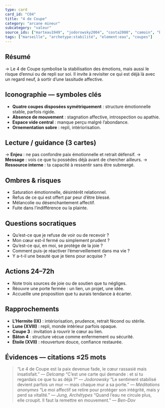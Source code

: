 ```yaml
---
type: card
card_id: "C04"
title: "4 de Coupe"
category: "arcane mineur"
subcategory: "valeur"
source_ids: ["marteau1949", "jodorowsky2004", "costa2008", "camoin", "bendov2011", "delcamp", "nadolny2018", "jung", "meditations_anonymes", "nichols"]
tags: ["marseille", "archetype:stabilité", "element:eau", "coupes"]
---
```


## Résumé
→ Le 4 de Coupe symbolise la stabilisation des émotions, mais aussi le risque d’ennui ou de repli sur soi. Il invite à revisiter ce qui est déjà là avec un regard neuf, à sortir d’une lassitude affective.

## Iconographie — symboles clés
- **Quatre coupes disposées symétriquement** : structure émotionnelle stable, parfois rigide.
- **Absence de mouvement** : stagnation affective, introspection ou apathie.
- **Espace vide central** : manque perçu malgré l’abondance.
- **Ornementation sobre** : repli, intériorisation.

## Lecture / guidance (3 cartes)
→ **Enjeu** : ne pas confondre paix émotionnelle et retrait défensif.
→ **Message** : vois ce que tu possèdes déjà avant de chercher ailleurs.
→ **Ressource interne** : ta capacité à ressentir sans être submergé.

## Ombres & risques
- Saturation émotionnelle, désintérêt relationnel.
- Refus de ce qui est offert par peur d’être blessé.
- Mélancolie ou désenchantement affectif.
- Fuite dans l’indifférence ou la plainte.

## Questions socratiques
- Qu’est-ce que je refuse de voir ou de recevoir ?
- Mon cœur est-il fermé ou simplement prudent ?
- Qu’est-ce qui, en moi, se protège de la joie ?
- Comment puis-je réactiver l’émerveillement dans ma vie ?
- Y a-t-il une beauté que je tiens pour acquise ?

## Actions 24–72h
- Note trois sources de joie ou de soutien que tu négliges.
- Réouvre une porte fermée : un lien, un projet, une idée.
- Accueille une proposition que tu aurais tendance à écarter.

## Rapprochements
- **L’Hermite (IX)** : intériorisation, prudence, retrait fécond ou stérile.
- **Lune (XVIII)** : repli, monde intérieur parfois opaque.
- **Coupe 3** : invitation à rouvrir le cœur au lien.
- **Bâton 4** : structure vécue comme enfermement ou sécurité.
- **Étoile (XVII)** : réouverture douce, confiance restaurée.

## Évidences — citations ≤25 mots
> “Le 4 de Coupe est la paix devenue fade, le cœur rassasié mais insatisfait.” — *Delcamp*
> “C’est une carte qui demande : et si tu regardais ce que tu as déjà ?” — *Jodorowsky*
> “Le sentiment stabilisé devient parfois un mur — mais chaque mur a sa porte.” — *Méditations anonymes*
> “Le moi affectif se retire pour protéger son intégrité, mais y perd sa vitalité.” — *Jung, Archétypes*
> “Quand l’eau ne circule plus, elle croupit. Il faut la remettre en mouvement.” — *Ben-Dov*

